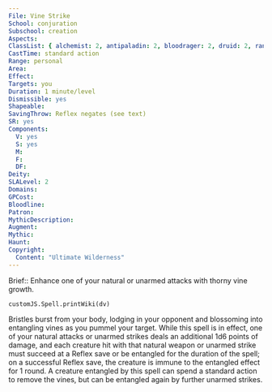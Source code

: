 ```yaml
---
File: Vine Strike
School: conjuration
Subschool: creation
Aspects: 
ClassList: { alchemist: 2, antipaladin: 2, bloodrager: 2, druid: 2, ranger: 2, shaman: 2, sorcerer: 2, wizard: 2 }
CastTime: standard action
Range: personal
Area: 
Effect: 
Targets: you
Duration: 1 minute/level
Dismissible: yes
Shapeable: 
SavingThrow: Reflex negates (see text)
SR: yes
Components:
  V: yes
  S: yes
  M: 
  F: 
  DF: 
Deity: 
SLALevel: 2
Domains: 
GPCost: 
Bloodline: 
Patron: 
MythicDescription: 
Augment: 
Mythic: 
Haunt: 
Copyright:
  Content: "Ultimate Wilderness"
---
```

Brief:: Enhance one of your natural or unarmed attacks with thorny vine growth.

```dataviewjs
customJS.Spell.printWiki(dv)
```

Bristles burst from your body, lodging in your opponent and blossoming into entangling vines as you pummel your target. While this spell is in effect, one of your natural attacks or unarmed strikes deals an additional 1d6 points of damage, and each creature hit with that natural weapon or unarmed strike must succeed at a Reflex save or be entangled for the duration of the spell; on a successful Reflex save, the creature is immune to the entangled effect for 1 round. A creature entangled by this spell can spend a standard action to remove the vines, but can be entangled again by further unarmed strikes.

